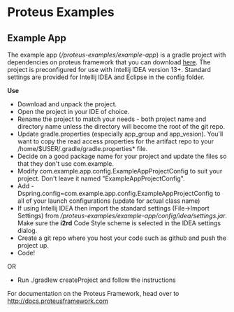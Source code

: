 Proteus Examples
================


Example App
-----------

The example app (*/proteus-examples/example-app*) is a gradle project with dependencies on proteus framework that you can download [here](https://github.com/VentureTech/proteus-examples/releases/). The project is preconfigured for use with Intellij IDEA version 13+. Standard settings are provided for Intellij IDEA and Eclipse in the config folder.

<strong>Use</strong>
* Download and unpack the project.
* Open the project in your IDE of choice. 
* Rename the project to match your needs - both project name and directory name unless the directory will become the root of the git repo.
* Update gradle.properties (especially app_group and app_vesion). You'll want to copy the read access properties for the artifact repo to your /home/$USER/.gradle/gradle.properties* file.
* Decide on a good package name for your project and update the files so that they don't use com.example.
* Modify com.example.app.config.ExampleAppProjectConfig to suit your project.  Don't leave it named "ExampleAppProjectConfig".
* Add -Dspring.config=com.example.app.config.ExampleAppProjectConfig to all of your launch configurations (update for actual class name)
* If using Intellij IDEA then import the standard settings (File->Import Settings) from */proteus-examples/example-app/config/idea/settings.jar*. Make sure the __i2rd__ Code Style scheme is selected in the IDEA settings dialog.
* Create a git repo where you host your code such as github and push the project up.
* Code!

OR
* Run ./gradlew createProject and follow the instructions

For documentation on the Proteus Framework, head over to http://docs.proteusframework.com
